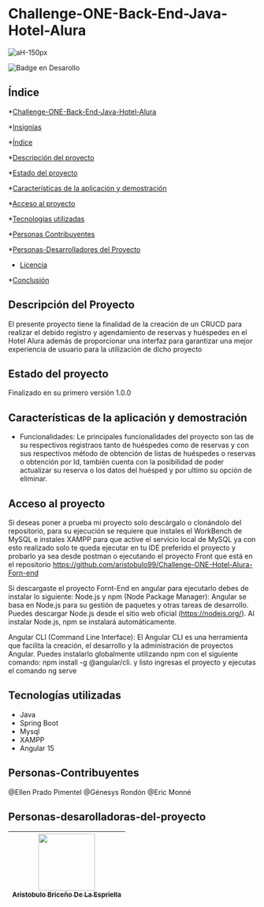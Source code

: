# Challenge-ONE-Back-End-Java-Hotel-Alura
![aH-150px](https://github.com/aristobulo99/Challenge-ONE-Back-End-Java/assets/64171570/ab089471-a586-499b-974f-854a30118fd0)

 ![Badge en Desarollo](https://img.shields.io/badge/STATUS-%20FINALIZADOv1.0.0-green)

 ## Índice

*[Challenge-ONE-Back-End-Java-Hotel-Alura](#Challenge-ONE-Back-End-Java-Hotel-Alura)

*[Insignias](#insignias)

*[Índice](#Indice)

*[Descripción del proyecto](#descripción-del-proyecto)

*[Estado del proyecto](#Estado-del-proyecto)

*[Características de la aplicación y demostración](#Características-de-la-aplicación-y-demostración)

*[Acceso al proyecto](#acceso-proyecto)

*[Tecnologías utilizadas](#tecnologías-utilizadas)

*[Personas Contribuyentes](#personas-contribuyentes)

*[Personas-Desarrolladores del Proyecto](#personas-desarrolladores)

* [Licencia](#licencia)

*[Conclusión](#conclusión)

## Descripción del Proyecto
El presente proyecto tiene la finalidad de la creación de un CRUCD para realizar el debido registro y agendamiento  de reservas y huéspedes en el Hotel Alura además de proporcionar una interfaz para garantizar una mejor experiencia de usuario para la utilización de dicho proyecto

## Estado del proyecto
Finalizado en su primero versión 1.0.0

## Características de la aplicación y demostración
* Funcionalidades: 
Le principales funcionalidades del proyecto son las de su respectivos registraos tanto de huéspedes como de reservas y con sus respectivos método de obtención de listas de huéspedes o reservas o obtención por Id, también cuenta con la posibilidad de poder actualizar su reserva o los datos del huésped y por ultimo su opción de eliminar.

## Acceso al proyecto
Si deseas poner a prueba mi proyecto solo descárgalo o clonándolo  del repositorio, para su ejecución se requiere que instales el WorkBench de MySQL e instales XAMPP para que active el servicio local de MySQL ya con esto realizado solo te queda ejecutar en tu IDE preferido el proyecto y probarlo ya sea desde postman o ejecutando el proyecto Front que está en el repositorio https://github.com/aristobulo99/Challenge-ONE-Hotel-Alura-Forn-end

Si descargaste el proyecto Fornt-End en angular para ejecutarlo debes de instalar lo siguiente:
Node.js y npm (Node Package Manager): Angular se basa en Node.js para su gestión de paquetes y otras tareas de desarrollo. Puedes descargar Node.js desde el sitio web oficial (https://nodejs.org/). Al instalar Node.js, npm se instalará automáticamente.

Angular CLI (Command Line Interface): El Angular CLI es una herramienta que facilita la creación, el desarrollo y la administración de proyectos Angular. Puedes instalarlo globalmente utilizando npm con el siguiente comando: npm install -g @angular/cli. y listo ingresas el proyecto y ejecutas el comando ng serve


## Tecnologías utilizadas
* Java
* Spring Boot
* Mysql
* XAMPP
* Angular 15

## Personas-Contribuyentes
@Ellen Prado Pimentel
@Génesys Rondón
@Eric Monné

## Personas-desarolladoras-del-proyecto
| [<img src="https://avatars.githubusercontent.com/u/64171570?v=4" width=115><br><sub>Aristobulo Briceño De La Espriella</sub>](https://github.com/aristobulo99) |
| :---: |





